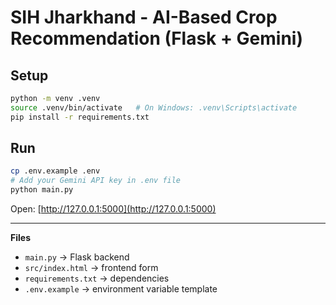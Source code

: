 # SIH Jharkhand - AI-Based Crop Recommendation (Flask + Gemini)

## Setup
```bash
python -m venv .venv
source .venv/bin/activate   # On Windows: .venv\Scripts\activate
pip install -r requirements.txt
```

## Run
```bash
cp .env.example .env
# Add your Gemini API key in .env file
python main.py
```

Open: [http://127.0.0.1:5000](http://127.0.0.1:5000)

---
**Files**
- `main.py` → Flask backend
- `src/index.html` → frontend form
- `requirements.txt` → dependencies
- `.env.example` → environment variable template
